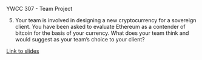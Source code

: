YWCC 307 - Team Project

5. Your team is involved in designing a new cryptocurrency for a sovereign client. You have been asked to evaluate Ethereum as a contender of bitcoin for the basis of your currency. What does your team think and would suggest as your team’s choice to your client?

[Link to slides](https://docs.google.com/presentation/d/1niVPVW_iFvmMDXXzxFKVvFoHozFC-FdxDuPKRPfuzmI/edit?usp=sharing)
